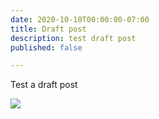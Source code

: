 ```yaml
---
date: 2020-10-10T00:00:00-07:00
title: Draft post
description: test draft post
published: false

---
```

Test a draft post

![](https://res.cloudinary.com/jonathan-yeong/image/upload/v1601785239/personal-blog/Youtube_Channel_Art_pw85mp.jpg)